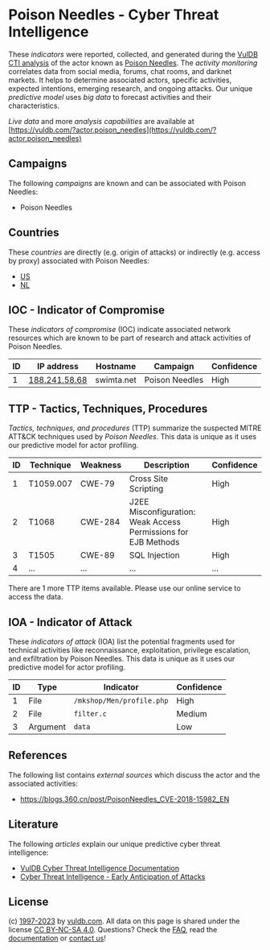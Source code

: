 # Poison Needles - Cyber Threat Intelligence

These _indicators_ were reported, collected, and generated during the [VulDB CTI analysis](https://vuldb.com/?kb.cti) of the actor known as [Poison Needles](https://vuldb.com/?actor.poison_needles). The _activity monitoring_ correlates data from social media, forums, chat rooms, and darknet markets. It helps to determine associated actors, specific activities, expected intentions, emerging research, and ongoing attacks. Our unique _predictive model_ uses _big data_ to forecast activities and their characteristics.

_Live data_ and more _analysis capabilities_ are available at [https://vuldb.com/?actor.poison_needles](https://vuldb.com/?actor.poison_needles)

## Campaigns

The following _campaigns_ are known and can be associated with Poison Needles:

* Poison Needles

## Countries

These _countries_ are directly (e.g. origin of attacks) or indirectly (e.g. access by proxy) associated with Poison Needles:

* [US](https://vuldb.com/?country.us)
* [NL](https://vuldb.com/?country.nl)

## IOC - Indicator of Compromise

These _indicators of compromise_ (IOC) indicate associated network resources which are known to be part of research and attack activities of Poison Needles.

ID | IP address | Hostname | Campaign | Confidence
-- | ---------- | -------- | -------- | ----------
1 | [188.241.58.68](https://vuldb.com/?ip.188.241.58.68) | swimta.net | Poison Needles | High

## TTP - Tactics, Techniques, Procedures

_Tactics, techniques, and procedures_ (TTP) summarize the suspected MITRE ATT&CK techniques used by _Poison Needles_. This data is unique as it uses our predictive model for actor profiling.

ID | Technique | Weakness | Description | Confidence
-- | --------- | -------- | ----------- | ----------
1 | T1059.007 | CWE-79 | Cross Site Scripting | High
2 | T1068 | CWE-284 | J2EE Misconfiguration: Weak Access Permissions for EJB Methods | High
3 | T1505 | CWE-89 | SQL Injection | High
4 | ... | ... | ... | ...

There are 1 more TTP items available. Please use our online service to access the data.

## IOA - Indicator of Attack

These _indicators of attack_ (IOA) list the potential fragments used for technical activities like reconnaissance, exploitation, privilege escalation, and exfiltration by Poison Needles. This data is unique as it uses our predictive model for actor profiling.

ID | Type | Indicator | Confidence
-- | ---- | --------- | ----------
1 | File | `/mkshop/Men/profile.php` | High
2 | File | `filter.c` | Medium
3 | Argument | `data` | Low

## References

The following list contains _external sources_ which discuss the actor and the associated activities:

* https://blogs.360.cn/post/PoisonNeedles_CVE-2018-15982_EN

## Literature

The following _articles_ explain our unique predictive cyber threat intelligence:

* [VulDB Cyber Threat Intelligence Documentation](https://vuldb.com/?kb.cti)
* [Cyber Threat Intelligence - Early Anticipation of Attacks](https://www.scip.ch/en/?labs.20201022)

## License

(c) [1997-2023](https://vuldb.com/?kb.changelog) by [vuldb.com](https://vuldb.com/?kb.about). All data on this page is shared under the license [CC BY-NC-SA 4.0](https://creativecommons.org/licenses/by-nc-sa/4.0/). Questions? Check the [FAQ](https://vuldb.com/?kb.faq), read the [documentation](https://vuldb.com/?kb) or [contact us](https://vuldb.com/?contact)!
